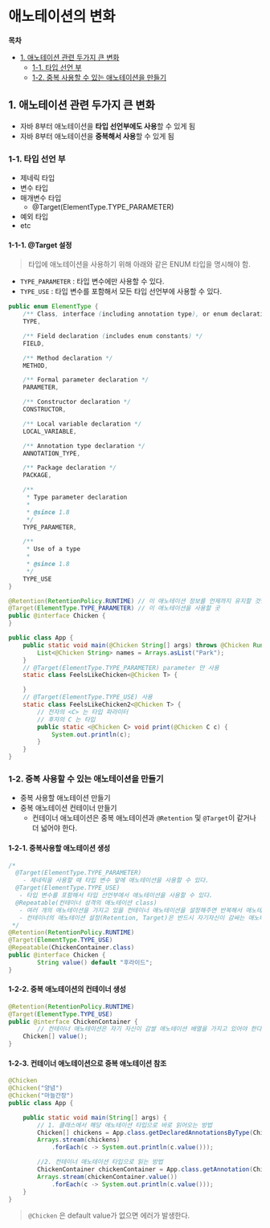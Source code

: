 # 애노테이션의 변화

**목차**

- [1. 애노테이션 관련 두가지 큰 변화](#1-애노테이션-관련-두가지-큰-변화)
  - [1-1. 타입 선언 부](#1-1-타입-선언-부)
  - [1-2. 중복 사용할 수 있는 애노테이션을 만들기](#1-2-중복-사용할-수-있는-애노테이션을-만들기)

## 1. 애노테이션 관련 두가지 큰 변화

- 자바 8부터 애노테이션을 **타입 선언부에도 사용**할 수 있게 됨
- 자바 8부터 애노테이션을 **중복해서 사용**할 수 있게 됨

### 1-1. 타입 선언 부

- 제네릭 타입
- 변수 타입
- 매개변수 타입
  - @Target(ElementType.TYPE_PARAMETER)
- 예외 타입
- etc

#### 1-1-1. @Target 설정

> 타입에 애노테이션을 사용하기 위해 아래와 같은 ENUM 타입을 명시해야 함.

- `TYPE_PARAMETER` : 타입 변수에만 사용할 수 있다.
- `TYPE_USE` : 타입 변수를 포함해서 모든 타입 선언부에 사용할 수 있다.

```java
public enum ElementType {
    /** Class, interface (including annotation type), or enum declaration */
    TYPE,

    /** Field declaration (includes enum constants) */
    FIELD,

    /** Method declaration */
    METHOD,

    /** Formal parameter declaration */
    PARAMETER,

    /** Constructor declaration */
    CONSTRUCTOR,

    /** Local variable declaration */
    LOCAL_VARIABLE,

    /** Annotation type declaration */
    ANNOTATION_TYPE,

    /** Package declaration */
    PACKAGE,

    /**
     * Type parameter declaration
     *
     * @since 1.8
     */
    TYPE_PARAMETER,

    /**
     * Use of a type
     *
     * @since 1.8
     */
    TYPE_USE
}
```

```java
@Retention(RetentionPolicy.RUNTIME) // 이 애노테이션 정보를 언제까지 유지할 것인가
@Target(ElementType.TYPE_PARAMETER) // 이 애노테이션을 사용할 곳
public @interface Chicken {
}
```

```java
public class App {
	public static void main(@Chicken String[] args) throws @Chicken RuntimeException {
		List<@Chicken String> names = Arrays.asList("Park");
	}
	// @Target(ElementType.TYPE_PARAMETER) parameter 만 사용
	static class FeelsLikeChicken<@Chicken T> {

	}
	// @Target(ElementType.TYPE_USE) 사용
	static class FeelsLikeChicken2<@Chicken T> {
		// 전자의 <C> 는 타입 파라미터
		// 후자의 C 는 타입
		public static <@Chicken C> void print(@Chicken C c) {
			System.out.println(c);
		}
	}
}
```

### 1-2. 중복 사용할 수 있는 애노테이션을 만들기

- 중복 사용할 애노테이션 만들기
- 중복 애노테이션 컨테이너 만들기
  - 컨테이너 애노테이션은 중복 애노테이션과 `@Retention` 및 `@Target`이 같거나 더 넓어야 한다.

#### 1-2-1. 중복사용할 애노테이션 생성

```java
/*
  @Target(ElementType.TYPE_PARAMETER)
    - 제네릭을 사용할 때 타입 변수 앞에 애노테이션을 사용할 수 있다.
  @Target(ElementType.TYPE_USE)
   - 타입 변수를 포함해서 타입 선언부에서 애노테이션을 사용할 수 있다.
  @Repeatable(컨테이너 성격의 애노테이션 class)
   - 여러 개의 애노테이션을 가지고 있을 컨테이너 애노테이션을 설정해주면 반복해서 애노테이션 사용이 가능하다.
   - 컨테이너의 애노테이션 설정(Retention, Target)은 반드시 자기자신이 감싸는 애노테이션의 범위보다 같거나 넓어야 한다.
 */
@Retention(RetentionPolicy.RUNTIME)
@Target(ElementType.TYPE_USE)
@Repeatable(ChickenContainer.class)
public @interface Chicken {
		String value() default "후라이드";
}
```

#### 1-2-2. 중복 애노테이션의 컨테이너 생성

```java
@Retention(RetentionPolicy.RUNTIME)
@Target(ElementType.TYPE_USE)
public @interface ChickenContainer {
		// 컨테이너 애노테이션은 자기 자신이 감쌀 애노테이션 배열을 가지고 있어야 한다.
    Chicken[] value();
}
```

#### 1-2-3. 컨테이너 애노테이션으로 중복 애노테이션 참조

```java
@Chicken
@Chicken("양념")
@Chicken("마늘간장")
public class App {

    public static void main(String[] args) {
        // 1. 클래스에서 해당 애노테이션 타입으로 바로 읽어오는 방법
        Chicken[] chickens = App.class.getDeclaredAnnotationsByType(Chicken.class);
        Arrays.stream(chickens)
            .forEach(c -> System.out.println(c.value()));

        //2. 컨테이너 애노테이션 타입으로 읽는 방법
        ChickenContainer chickenContainer = App.class.getAnnotation(ChickenContainer.class);
        Arrays.stream(chickenContainer.value())
            .forEach(c -> System.out.println(c.value()));
    }
}
```

> `@Chicken` 은 default value가 없으면 에러가 발생한다.
